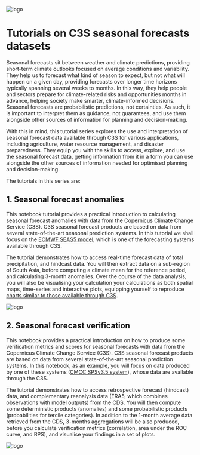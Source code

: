 ![logo](https://climate.copernicus.eu/sites/default/files/2025-03/logoline_c3s.png)

# Tutorials on C3S seasonal forecasts datasets

Seasonal forecasts sit between weather and climate predictions, providing short-term climate outlooks focused on average conditions and variability. They help us to forecast what kind of season to expect, but not what will happen on a given day, providing forecasts over longer time horizons typically spanning several weeks to months. In this way, they help people and sectors prepare for climate-related risks and opportunities months in advance, helping society make smarter, climate-informed decisions. Seasonal forecasts are probabilistic predictions, not certainties. As such, it is important to interpret them as guidance, not guarantees, and use them alongside other sources of information for planning and decision-making.

With this in mind, this tutorial series explores the use and interpretation of seasonal forecast data available through C3S for various applications, including agriculture, water resource management, and disaster preparedness. They equip you with the skills to access, explore, and use the seasonal forecast data, getting information from it in a form you can use alongside the other sources of information needed for optimised planning and decision-making.

The tutorials in this series are:

## 1. Seasonal forecast anomalies

This notebook tutorial provides a practical introduction to calculating seasonal forecast anomalies with data from the Copernicus Climate Change Service (C3S). C3S seasonal forecast products are based on data from several state-of-the-art seasonal prediction systems. In this tutorial we shall focus on the [ECMWF SEAS5 model](https://confluence.ecmwf.int/display/CKB/Description+of+SEAS5+C3S+contribution), which is one of the forecasting systems available through C3S.

The tutorial demonstrates how to access real-time forecast data of total precipitation, and hindcast data. You will then extract data on a sub-region of South Asia, before computing a climate mean for the reference period, and calculating 3-month anomalies. Over the course of the data analysis, you will also be visualising your calculation your calculations as both spatial maps, time-series and interactive plots, equipping yourself to reproduce [charts similar to those available through C3S](https://climate.copernicus.eu/charts/c3s_seasonal/).

![logo](./img/.png)

## 2. Seasonal forecast verification

This notebook provides a practical introduction on how to produce some verification metrics and scores for seasonal forecasts with data from the Copernicus Climate Change Service (C3S). C3S seasonal forecast products are based on data from several state-of-the-art seasonal prediction systems. In this notebook, as an example, you will focus on data produced by one of these systems ([CMCC SPSv3.5 system](https://confluence.ecmwf.int/display/CKB/Description+of+CMCC-CM2-v20191201+C3S+contribution)), whose data are available through the C3S.

The tutorial demonstrates how to access retrospective forecast (hindcast) data, and complementary reanalysis data (ERA5, which combines observations with model outputs) from the CDS. You will then compute some deterministic products (anomalies) and some probabilistic products (probabilities for tercile categories). In addition to the 1-month average data retrieved from the CDS, 3-months aggregations will be also produced, before you calculate verification metrics (correlation, area under the ROC curve, and RPS), and visualise your findings in a set of plots.

![logo](./img/.png)

